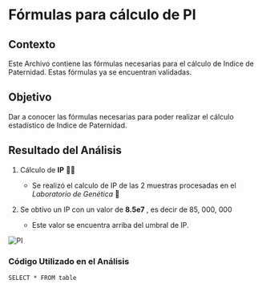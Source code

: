 # Fórmulas para cálculo de PI

## Contexto
Este Archivo contiene las fórmulas necesarias para el cálculo de Indice de Paternidad.
Estas fórmulas ya se encuentran validadas.

## Objetivo
Dar a conocer las fórmulas necesarias para poder realizar el cálculo estadístico de Indice de Paternidad.

## Resultado del Análisis 
1. Cálculo de **IP**  :family_man_boy:
   
    - Se realizó el calculo de IP de las 2 muestras procesadas en el _Laboratorio de Genética_ 🥼

3. Se obtivo un IP con un valor de **8.5e7** , es decir de 85, 000, 000
   
    - Este valor se encuentra arriba del umbral de IP.




  ![PI](https://github.com/kclnavarro/MicrosoftExcel/assets/174983887/27e1646d-0d24-4b13-af12-78921063ac06)

### Código Utilizado en el Análisis
```SELECT * FROM table```

